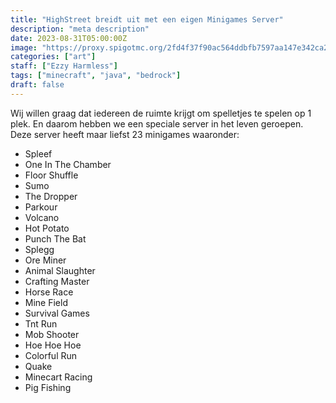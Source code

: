 ```yaml
---
title: "HighStreet breidt uit met een eigen Minigames Server"
description: "meta description"
date: 2023-08-31T05:00:00Z
image: "https://proxy.spigotmc.org/2fd4f37f90ac564ddbfb7597aa147e342ca2e719?url=https%3A%2F%2Fi.imgur.com%2FQBcG9qj.png"
categories: ["art"]
staff: ["Ezzy Harmless"]
tags: ["minecraft", "java", "bedrock"]
draft: false
---
```


Wij willen graag dat iedereen de ruimte krijgt om spelletjes te spelen op 1 plek. En daarom hebben we een speciale server in het leven geroepen. Deze server heeft maar liefst 23 minigames waaronder:
- Spleef
- One In The Chamber
- Floor Shuffle
- Sumo
- The Dropper
- Parkour
- Volcano
- Hot Potato
- Punch The Bat
- Splegg
- Ore Miner
- Animal Slaughter
- Crafting Master
- Horse Race
- Mine Field
- Survival Games
- Tnt Run
- Mob Shooter
- Hoe Hoe Hoe
- Colorful Run
- Quake
- Minecart Racing
- Pig Fishing
